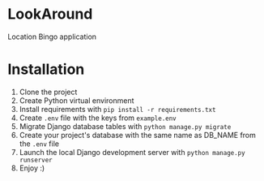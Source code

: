 # LookAround

Location Bingo application


# Installation

1. Clone the project
2. Create Python virtual environment
3. Install requirements with `pip install -r requirements.txt`
4. Create `.env` file with the keys from `example.env`
5. Migrate Django database tables with `python manage.py migrate`
6. Create your project's database with the same name as DB_NAME from the `.env` file
7. Launch the local Django development server with `python manage.py runserver`
8. Enjoy :)